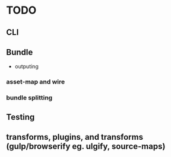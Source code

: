 # TODO

## CLI

## Bundle

- outputing

### asset-map and wire

### bundle splitting

## Testing

## transforms, plugins, and transforms (gulp/browserify eg. ulgify, source-maps)